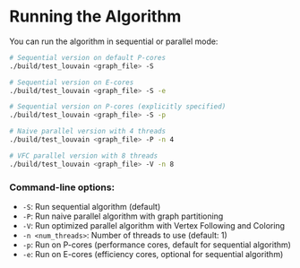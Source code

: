 # Running the Algorithm

You can run the algorithm in sequential or parallel mode:

```bash
# Sequential version on default P-cores
./build/test_louvain <graph_file> -S

# Sequential version on E-cores
./build/test_louvain <graph_file> -S -e

# Sequential version on P-cores (explicitly specified)
./build/test_louvain <graph_file> -S -p

# Naive parallel version with 4 threads
./build/test_louvain <graph_file> -P -n 4

# VFC parallel version with 8 threads
./build/test_louvain <graph_file> -V -n 8
```

### Command-line options:
- `-S`: Run sequential algorithm (default)
- `-P`: Run naive parallel algorithm with graph partitioning
- `-V`: Run optimized parallel algorithm with Vertex Following and Coloring
- `-n <num_threads>`: Number of threads to use (default: 1)
- `-p`: Run on P-cores (performance cores, default for sequential algorithm)
- `-e`: Run on E-cores (efficiency cores, optional for sequential algorithm)
